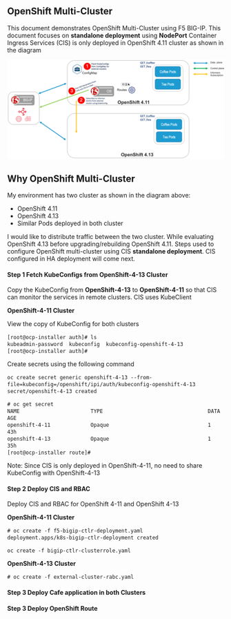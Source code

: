 ## OpenShift Multi-Cluster

This document demonstrates OpenShift Multi-Cluster using F5 BIG-IP. This document focuses on **standalone deployment** using **NodePort** Container Ingress Services (CIS) is only deployed in OpenShift 4.11 cluster as shown in the diagram

![architecture](https://github.com/mdditt2000/openshift-4-11/blob/main/mulit-cluster/diagram/2023-06-14_15-14-41.png)

## Why OpenShift Multi-Cluster

My environment has two cluster as shown in the diagram above:

* OpenShift 4.11
* OpenShift 4.13
* Similar Pods deployed in both cluster

I would like to distribute traffic between the two cluster. While evaluating OpenShift 4.13 before upgrading/rebuilding OpenShift 4.11. Steps used to configure OpenShift multi-cluster using CIS **standalone deployment**. CIS configured in HA deployment will come next. 

#### Step 1 Fetch KubeConfigs from OpenShift-4-13 Cluster

Copy the KubeConfig from **OpenShift-4-13** to **OpenShift-4-11** so that CIS can monitor the services in remote clusters. CIS uses KubeClient

**OpenShift-4-11 Cluster**

View the copy of KubeConfig for both clusters

```
[root@ocp-installer auth]# ls
kubeadmin-password  kubeconfig  kubeconfig-openshift-4-13
[root@ocp-installer auth]#
```

Create secrets using the following command 

```
oc create secret generic openshift-4-13 --from-file=kubeconfig=/openshift/ipi/auth/kubeconfig-openshift-4-13
secret/openshift-4-13 created
```

```
# oc get secret
NAME                       TYPE                                  DATA   AGE
openshift-4-11             Opaque                                1      43h
openshift-4-13             Opaque                                1      35h
[root@ocp-installer route]#
```

Note: Since CIS is only deployed in OpenShift-4-11, no need to share KubeConfig  with OpenShift-4-13

#### Step 2 Deploy CIS and RBAC

Deploy CIS and RBAC for OpenShift 4-11 and OpenShift 4-13

**OpenShift-4-11 Cluster**

```
# oc create -f f5-bigip-ctlr-deployment.yaml
deployment.apps/k8s-bigip-ctlr-deployment created
```

```
oc create -f bigip-ctlr-clusterrole.yaml
```
**OpenShift-4-13 Cluster**

```
# oc create -f external-cluster-rabc.yaml
```

#### Step 3 Deploy Cafe application in both Clusters



#### Step 3 Deploy OpenShift Route
